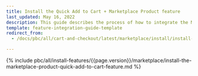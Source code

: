 ```yaml
---
title: Install the Quick Add to Cart + Marketplace Product feature
last_updated: May 16, 2022
description: This guide describes the process of how to integrate the Marketplace Product + Quick Add to Cart feature into a Spryker project.
template: feature-integration-guide-template
redirect_from:
  - /docs/pbc/all/cart-and-checkout/latest/marketplace/install/install-features/install-the-quick-add-to-cart-marketplace-product-feature.html

---
```


{% include pbc/all/install-features/{{page.version}}/marketplace/install-the-marketplace-product-quick-add-to-cart-feature.md %} <!-- To edit, see /_includes/pbc/all/install-features/202311.0/marketplace/install-the-marketplace-product-quick-add-to-cart-feature.md -->
